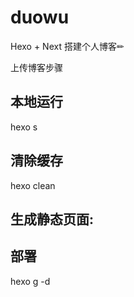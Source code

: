 # duowu
Hexo + Next 搭建个人博客✏

上传博客步骤

## 本地运行
hexo s
## 清除缓存

hexo clean
## 生成静态页面:

## 部署
hexo g -d
